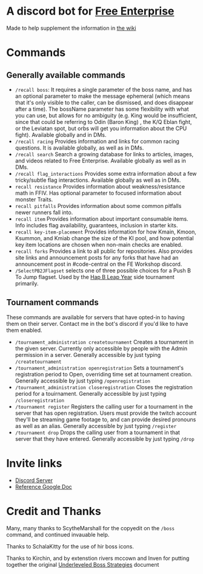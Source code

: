 # A discord bot for [Free Enterprise](http://ff4fe.com/) 
Made to help supplement the information in [the wiki](https://wiki.ff4fe.com/doku.php)

# Commands
## Generally available commands
* `/recall boss`: It requires a single parameter of the boss name, and has an optional parameter to make the message ephemeral (which means that it's only visible to the caller, can be dismissed, and does disappear after a time). The bossName parameter has some flexibility with what you can use, but allows for no ambiguity (e.g. King would be insufficient, since that could be referring to Odin (Baron King) , the K/Q Eblan fight, or the Leviatan spot, but orbs will get you information about the CPU fight). Available globally and in DMs.
* `/recall racing` Provides information and links for common racing questions. It is available globally, as well as in DMs.
* `/recall search` Search a growing database for links to articles, images, and videos related to Free Enterprise. Available globally as well as in DMs.
* `/recall flag_interactions` Provides some extra information about a few tricky/subtle flag interactions. Available globally as well as in DMs.
* `recall resistance` Provides information about weakness/resistance math in FFIV. Has optional parameter to focused information about monster Traits.
* `recall pitfalls` Provides information about some common pitfalls newer runners fall into.
* `recall item` Provides information about important consumable items. Info includes flag availability, guarantees, inclusion in starter kits.
* `recall key-item-placement` Provides information for how Kmain, Kmoon, Ksummon, and Kmiab change the size of the KI pool, and how potential key item locations are chosen when non-main checks are enabled.
* `recall forks` Provides a link to all public for repositories. Also provides site links and announcement posts for any forks that have had an announcement post in #code-central on the FE Workshop discord.
* `/SelectPB2JFlagset` selects one of three possible choices for a Push B To Jump flagset. Used by the [Hap B Leap Year](https://docs.google.com/document/d/1uXWiiT6guhWD7DHNrujqH-UUVJVA_jEWY775w25l4qk) side tournament primarily.

## Tournament commands
These commands are available for servers that have opted-in to having them on their server. Contact me in the bot's discord if you'd like to have them enabled.
* `/tournament_administration createtournament` Creates a tournament in the given server. Currently only accessible by people with the Admin permission in a server. Generally accessible by just typing `/createtournament`
* `/tournament_administration openregistration` Sets a tournament's registration period to Open, overriding time set at tournament creation. Generally accessible by just typing `/openregistration`
* `/tournament_administration closeregistration` Closes the registration period for a touirnament. Generally accessible by just typing `/closeregistration`
* `/tournament register` Registers the calling user for a tournament in the server that has open registration. Users must provide the twitch account they'll be streaming game footage to, and can provide desired pronouns as well as an alias. Generally accessible by just typing `/register`
* `/tournament drop` Drops the calling user from a tournament in that server that they have entered. Generally accessible by just typing `/drop`

# Invite links
* [Discord Server](https://discord.gg/x95jN69Ggf)
* [Reference Google Doc](https://docs.google.com/document/d/1m_U90JG2t3Ze0fUFLMCzMSHZNYcdnIWrcr7RWAgtpBU/edit#heading=h.amzv5bujk9gc)

# Credit and Thanks
Many, many thanks to ScytheMarshall for the copyedit on the `/boss` command, and continued invauable help.

Thanks to SchalaKitty for the use of hir boss icons.

Thanks to Kirchin, and by extenstion rivers mccown and Inven for putting together the original [Underleveled Boss Strategies](https://docs.google.com/document/d/1Xw1vsN-OROShv4ZxPcStwJ1LsmFlPcZr3IIjOBSNEww/edit#heading=h.2iayie9keco) document